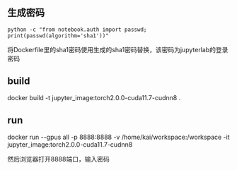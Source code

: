 # 
## 生成密码
```
python -c "from notebook.auth import passwd; print(passwd(algorithm='sha1'))"
```
将Dockerfile里的sha1密码使用生成的sha1密码替换，该密码为jupyterlab的登录密码

## build
docker build -t jupyter_image:torch2.0.0-cuda11.7-cudnn8 .


## run
docker run --gpus all -p 8888:8888 -v /home/kai/workspace:/workspace -it jupyter_image:torch2.0.0-cuda11.7-cudnn8

然后浏览器打开8888端口，输入密码

